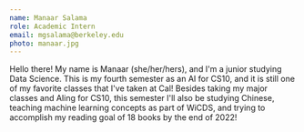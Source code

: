 ```yaml
---
name: Manaar Salama
role: Academic Intern
email: mgsalama@berkeley.edu
photo: manaar.jpg
---
```

Hello there! My name is Manaar (she/her/hers), and I'm a junior studying Data Science. This is my fourth semester as an AI for CS10, and it is still one of my favorite classes that I've taken at Cal! Besides taking my major classes and AIing for CS10, this semester I'll also be studying Chinese, teaching machine learning concepts as part of WiCDS, and trying to accomplish my reading goal of 18 books by the end of 2022!